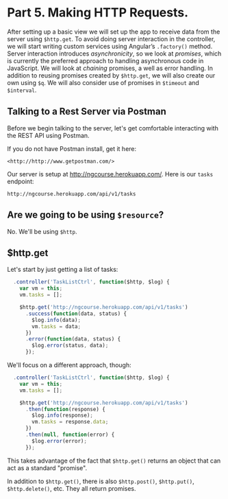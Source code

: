 # Part 5. Making HTTP Requests.

After setting up a basic view we will set up the app to receive data from the
server using `$http.get`. To avoid doing server interaction in the controller,
we will start writing custom services using Angular’s `.factory()` method.
Server interaction introduces *asynchronicity*, so we look at *promises*,
which is currently the preferred approach to handling asynchronous code in
JavaScript. We will look at *chaining* promises, a well as error handling. In
addition to reusing promises created by `$http.get`, we will also create our
own using `$q`. We will also consider use of promises in `$timeout` and
`$interval`.

## Talking to a Rest Server via Postman

Before we begin talking to the server, let's get comfortable interacting with
the REST API using Postman.

If you do not have Postman install, get it here:

    <http://http://www.getpostman.com/>

Our server is setup at http://ngcourse.herokuapp.com/. Here is our `tasks` endpoint:

    http://ngcourse.herokuapp.com/api/v1/tasks

## Are we going to be using `$resource`?

No. We'll be using `$http`.

## $http.get

Let's start by just getting a list of tasks:

```javascript
  .controller('TaskListCtrl', function($http, $log) {
    var vm = this;
    vm.tasks = [];

    $http.get('http://ngcourse.herokuapp.com/api/v1/tasks')
      .success(function(data, status) {
        $log.info(data);
        vm.tasks = data;
      })
      .error(function(data, status) {
        $log.error(status, data);
      });
```

We'll focus on a different approach, though:

```javascript
  .controller('TaskListCtrl', function($http, $log) {
    var vm = this;
    vm.tasks = [];

    $http.get('http://ngcourse.herokuapp.com/api/v1/tasks')
      .then(function(response) {
        $log.info(response);
        vm.tasks = response.data;
      })
      .then(null, function(error) {
        $log.error(error);
      });
```

This takes advantage of the fact that `$http.get()` returns an object that can
act as a standard "promise".

In addition to `$http.get()`, there is also `$http.post()`, `$http.put()`,
`$http.delete()`, etc. They all return promises.